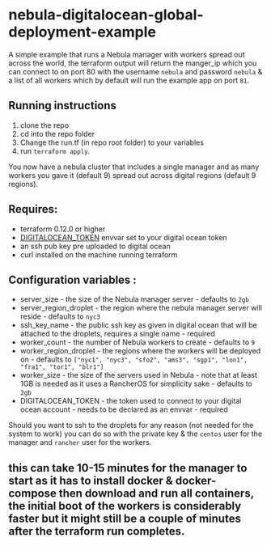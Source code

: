 # nebula-digitalocean-global-deployment-example

A simple example that runs a Nebula manager with workers spread out across the world, the terraform output will return the manger_ip which you can connect to on port 80 with the username `nebula` and password `nebula` & a list of all workers which by default will run the example app on port `81`.


## Running instructions

 1. clone the repo
 2. cd into the repo folder
 3. Change the run.tf (in repo root folder) to your variables 
 4. run `terraform apply`.
 
You now have a nebula cluster that includes a single manager and as many workers you gave it (default 9) spread out across digital regions (default 9 regions).
 
## Requires: 

 - terraform 0.12.0 or higher
 - [DIGITALOCEAN_TOKEN](https://www.terraform.io/docs/providers/do/index.html#token) envvar set to your digital ocean token
 - an ssh pub key pre uploaded to digital ocean
 - curl installed on the machine running terraform
 
## Configuration variables  :

 - server_size - the size of the Nebula manager server - defaults to `2gb`
 - server_region_droplet - the region where the nebula manager server will reside - defaults to `nyc3`
 - ssh_key_name - the public ssh key as given in digital ocean that will be attached to the droplets, requires a single name - required
 - worker_count - the number of Nebula workers to create - defaults to `9`
 - worker_region_droplet - the regions where the workers will be deployed on - defaults to `["nyc1", "nyc3", "sfo2", "ams3", "sgp1", "lon1", "fra1", "tor1", "blr1"]`
 - worker_size - the size of the servers used in Nebula - note that at least 1GB is needed as it uses a RancherOS for simplicity sake - defaults to `2gb`
 - DIGITALOCEAN_TOKEN - the token used to connect to your digital ocean account - needs to be declared as an envvar - required
 
 Should you want to ssh to the droplets for any reason (not needed for the system to work) you can do so with the private key & the `centos` user for the manager and `rancher` user for the workers.
 
## this can take 10-15 minutes for the manager to start as it has to install docker & docker-compose then download and run all containers, the initial boot of the workers is considerably faster but it might still be a couple of minutes after the terraform run completes.
